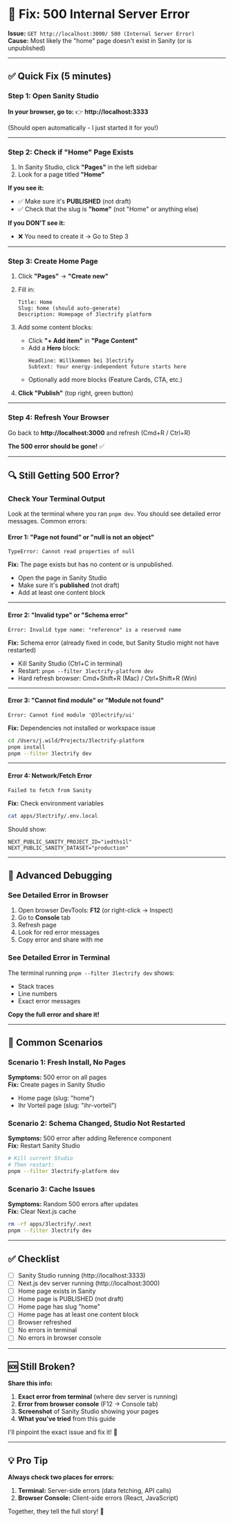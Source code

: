 # 🔧 Fix: 500 Internal Server Error

**Issue:** `GET http://localhost:3000/ 500 (Internal Server Error)`  
**Cause:** Most likely the "home" page doesn't exist in Sanity (or is unpublished)

---

## ✅ **Quick Fix (5 minutes)**

### **Step 1: Open Sanity Studio**

**In your browser, go to:**
👉 **http://localhost:3333**

(Should open automatically - I just started it for you!)

---

### **Step 2: Check if "Home" Page Exists**

1. In Sanity Studio, click **"Pages"** in the left sidebar
2. Look for a page titled **"Home"**

**If you see it:**
- ✅ Make sure it's **PUBLISHED** (not draft)
- ✅ Check that the slug is **"home"** (not "Home" or anything else)

**If you DON'T see it:**
- ❌ You need to create it → Go to Step 3

---

### **Step 3: Create Home Page**

1. Click **"Pages"** → **"Create new"**
2. Fill in:
   ```
   Title: Home
   Slug: home (should auto-generate)
   Description: Homepage of 3lectrify platform
   ```

3. Add some content blocks:
   - Click **"+ Add item"** in **"Page Content"**
   - Add a **Hero** block:
     ```
     Headline: Willkommen bei 3lectrify
     Subtext: Your energy-independent future starts here
     ```
   - Optionally add more blocks (Feature Cards, CTA, etc.)

4. **Click "Publish"** (top right, green button)

---

### **Step 4: Refresh Your Browser**

Go back to **http://localhost:3000** and refresh (Cmd+R / Ctrl+R)

**The 500 error should be gone!** ✅

---

## 🔍 **Still Getting 500 Error?**

### **Check Your Terminal Output**

Look at the terminal where you ran `pnpm dev`. You should see detailed error messages. Common errors:

#### **Error 1: "Page not found" or "null is not an object"**
```
TypeError: Cannot read properties of null
```
**Fix:** The page exists but has no content or is unpublished.
- Open the page in Sanity Studio
- Make sure it's **published** (not draft)
- Add at least one content block

---

#### **Error 2: "Invalid type" or "Schema error"**
```
Error: Invalid type name: "reference" is a reserved name
```
**Fix:** Schema error (already fixed in code, but Sanity Studio might not have restarted)
- Kill Sanity Studio (Ctrl+C in terminal)
- Restart: `pnpm --filter 3lectrify-platform dev`
- Hard refresh browser: Cmd+Shift+R (Mac) / Ctrl+Shift+R (Win)

---

#### **Error 3: "Cannot find module" or "Module not found"**
```
Error: Cannot find module '@3lectrify/ui'
```
**Fix:** Dependencies not installed or workspace issue
```bash
cd /Users/j.wild/Projects/3lectrify-platform
pnpm install
pnpm --filter 3lectrify dev
```

---

#### **Error 4: Network/Fetch Error**
```
Failed to fetch from Sanity
```
**Fix:** Check environment variables
```bash
cat apps/3lectrify/.env.local
```

Should show:
```
NEXT_PUBLIC_SANITY_PROJECT_ID="iedths1l"
NEXT_PUBLIC_SANITY_DATASET="production"
```

---

## 🐛 **Advanced Debugging**

### **See Detailed Error in Browser**

1. Open browser DevTools: **F12** (or right-click → Inspect)
2. Go to **Console** tab
3. Refresh page
4. Look for red error messages
5. Copy error and share with me

### **See Detailed Error in Terminal**

The terminal running `pnpm --filter 3lectrify dev` shows:
- Stack traces
- Line numbers
- Exact error messages

**Copy the full error and share it!**

---

## 🎯 **Common Scenarios**

### **Scenario 1: Fresh Install, No Pages**
**Symptoms:** 500 error on all pages  
**Fix:** Create pages in Sanity Studio
- Home page (slug: "home")
- Ihr Vorteil page (slug: "ihr-vorteil")

### **Scenario 2: Schema Changed, Studio Not Restarted**
**Symptoms:** 500 error after adding Reference component  
**Fix:** Restart Sanity Studio
```bash
# Kill current Studio
# Then restart:
pnpm --filter 3lectrify-platform dev
```

### **Scenario 3: Cache Issues**
**Symptoms:** Random 500 errors after updates  
**Fix:** Clear Next.js cache
```bash
rm -rf apps/3lectrify/.next
pnpm --filter 3lectrify dev
```

---

## ✅ **Checklist**

- [ ] Sanity Studio running (http://localhost:3333)
- [ ] Next.js dev server running (http://localhost:3000)
- [ ] Home page exists in Sanity
- [ ] Home page is PUBLISHED (not draft)
- [ ] Home page has slug "home"
- [ ] Home page has at least one content block
- [ ] Browser refreshed
- [ ] No errors in terminal
- [ ] No errors in browser console

---

## 🆘 **Still Broken?**

**Share this info:**
1. **Exact error from terminal** (where dev server is running)
2. **Error from browser console** (F12 → Console tab)
3. **Screenshot** of Sanity Studio showing your pages
4. **What you've tried** from this guide

I'll pinpoint the exact issue and fix it! 🎯

---

## 💡 **Pro Tip**

**Always check two places for errors:**
1. **Terminal:** Server-side errors (data fetching, API calls)
2. **Browser Console:** Client-side errors (React, JavaScript)

Together, they tell the full story! 📖


